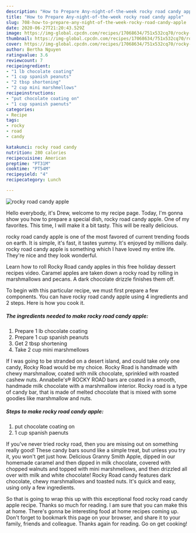 ```yaml
---
description: "How to Prepare Any-night-of-the-week rocky road candy apple"
title: "How to Prepare Any-night-of-the-week rocky road candy apple"
slug: 708-how-to-prepare-any-night-of-the-week-rocky-road-candy-apple
date: 2020-06-27T21:20:43.529Z
image: https://img-global.cpcdn.com/recipes/17068634/751x532cq70/rocky-road-candy-apple-recipe-main-photo.jpg
thumbnail: https://img-global.cpcdn.com/recipes/17068634/751x532cq70/rocky-road-candy-apple-recipe-main-photo.jpg
cover: https://img-global.cpcdn.com/recipes/17068634/751x532cq70/rocky-road-candy-apple-recipe-main-photo.jpg
author: Bertha Nguyen
ratingvalue: 3.6
reviewcount: 7
recipeingredient:
- "1 lb chocolate coating"
- "1 cup spanish peanuts"
- "2 tbsp shortening"
- "2 cup mini marshmellows"
recipeinstructions:
- "put chocolate coating on"
- "1 cup spanish paenuts"
categories:
- Recipe
tags:
- rocky
- road
- candy

katakunci: rocky road candy 
nutrition: 280 calories
recipecuisine: American
preptime: "PT31M"
cooktime: "PT54M"
recipeyield: "4"
recipecategory: Lunch

---
```



![rocky road candy apple](https://img-global.cpcdn.com/recipes/17068634/751x532cq70/rocky-road-candy-apple-recipe-main-photo.jpg)

Hello everybody, it's Drew, welcome to my recipe page. Today, I'm gonna show you how to prepare a special dish, rocky road candy apple. One of my favorites. This time, I will make it a bit tasty. This will be really delicious.

rocky road candy apple is one of the most favored of current trending foods on earth. It is simple, it's fast, it tastes yummy. It's enjoyed by millions daily. rocky road candy apple is something which I have loved my entire life. They're nice and they look wonderful.

Learn how to roll Rocky Road candy apples in this free holiday dessert recipes video. Caramel apples are taken down a rocky road by rolling in marshmallows and pecans. A dark chocolate drizzle finishes them off.


To begin with this particular recipe, we must first prepare a few components. You can have rocky road candy apple using 4 ingredients and 2 steps. Here is how you cook it.

<!--inarticleads1-->

##### The ingredients needed to make rocky road candy apple:

1. Prepare 1 lb chocolate coating
1. Prepare 1 cup spanish peanuts
1. Get 2 tbsp shortening
1. Take 2 cup mini marshmellows


If I was going to be stranded on a desert island, and could take only one candy, Rocky Road would be my choice. Rocky Road is handmade with chewy marshmallow, coated with milk chocolate, sprinkled with roasted cashew nuts. Annabelle&#39;s® ROCKY ROAD bars are coated in a smooth, handmade milk chocolate with a marshmallow interior. Rocky road is a type of candy bar, that is made of melted chocolate that is mixed with some goodies like marshmallow and nuts. 

<!--inarticleads2-->

##### Steps to make rocky road candy apple:

1. put chocolate coating on
1. 1 cup spanish paenuts


If you&#39;ve never tried rocky road, then you are missing out on something really good! These candy bars sound like a simple treat, but unless you try it, you won&#39;t get just how. Delicious Granny Smith Apple, dipped in our homemade caramel and then dipped in milk chocolate, covered with chopped walnuts and topped with mini marshmellows, and then drizzled all over with milk and white chocolate! Rocky Road candy features dark chocolate, chewy marshmallows and toasted nuts. It&#39;s quick and easy, using only a few ingredients. 

So that is going to wrap this up with this exceptional food rocky road candy apple recipe. Thanks so much for reading. I am sure that you can make this at home. There's gonna be interesting food at home recipes coming up. Don't forget to bookmark this page on your browser, and share it to your family, friends and colleague. Thanks again for reading. Go on get cooking!
